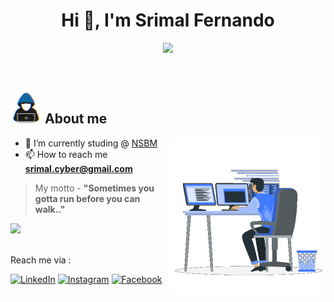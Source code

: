 
<h1 align="center">Hi 🖖, I'm Srimal Fernando</h1>
<!-- <h3 align="center">A Computer Science Student From The Milky Way</h3> -->

<p align="center">
  <a href="https://github.com/DenverCoder1/readme-typing-svg"><img src="https://readme-typing-svg.herokuapp.com?font=Time+New+Roman&color=cyan&size=25&center=true&vCenter=true&width=600&height=100&lines=A+Computer+Science+Student+From+The+Milky+Way.&hearts;++;Self-taught+Full-Stack+Developer;STEAM+Enthusiast;Content+Creator;Vlogger;Podcast+Host;IEEEian;AIESECer;Active+Learner/Researcher,;Love+to+learn+new+stuffs..<3"></a>
</p>
<br>

	
## <picture><img src = "https://github.com/0xAbdulKhalid/0xAbdulKhalid/raw/main/assets/mdImages/about_me.gif" width = 50px></picture> **About me**

<picture> <img align="right" src="https://github.com/0xAbdulKhalid/0xAbdulKhalid/raw/main/assets/mdImages/Right_Side.gif" width = 250px></picture>
- 🔭 I’m currently studing @ [NSBM](https://github.com/nsbm)
- 📫 How to reach me **srimal.cyber@gmail.com** 
> My motto - **"Sometimes you gotta run before you can walk.."**

<img src="https://user-images.githubusercontent.com/73097560/115834477-dbab4500-a447-11eb-908a-139a6edaec5c.gif"><br><br>

 Reach me via : <br>

<a href="https://www.linkedin.com/in/srimal-online/" target="_blank"><img src="https://img.shields.io/badge/LinkedIn-%230077B5.svg?&style=flat-square&logo=linkedin&logoColor=white" alt="LinkedIn"></a>
<a href="https://www.instagram.com/srimal.online/" target="_blank"><img src="https://img.shields.io/badge/Instagram-%23E4405F.svg?&style=flat-square&logo=instagram&logoColor=white" alt="Instagram"></a>
<a href="https://www.facebook.com/srimal.online/" target="_blank"><img src="https://img.shields.io/badge/Facebook-%231877F2.svg?&style=flat-square&logo=facebook&logoColor=white" alt="Facebook"></a>
<!-- <a href="https://dev.to/srimalonline" target="_blank"><img src="https://img.shields.io/badge/DEV-%230A0A0A.svg?&style=flat-square&logo=DEV.to&logoColor=white" alt="DEV.to"></a>
<a href="https://medium.com/@srimalonline" target="_blank"><img src="https://img.shields.io/badge/Medium-%230A0A0A.svg?&style=flat-square&logo=Medium&logoColor=white" alt="MediumBlog"></a>
 -->
